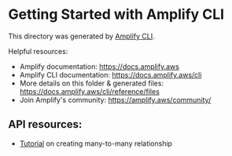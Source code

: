 # Getting Started with Amplify CLI
This directory was generated by [Amplify CLI](https://docs.amplify.aws/cli).

Helpful resources:
- Amplify documentation: https://docs.amplify.aws
- Amplify CLI documentation: https://docs.amplify.aws/cli
- More details on this folder & generated files: https://docs.amplify.aws/cli/reference/files
- Join Amplify's community: https://amplify.aws/community/

## API resources:
- [Tutorial](https://www.youtube.com/watch?v=eUQvsuO6EnU&list=PLMx29yZ5Nnnul0NDYVObALVHodtEOAI0c&index=3&t=1179s) on creating many-to-many relationship